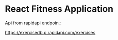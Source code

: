 # React Fitness Application

Api from rapidapi endpoint:

<https://exercisedb.p.rapidapi.com/exercises>
